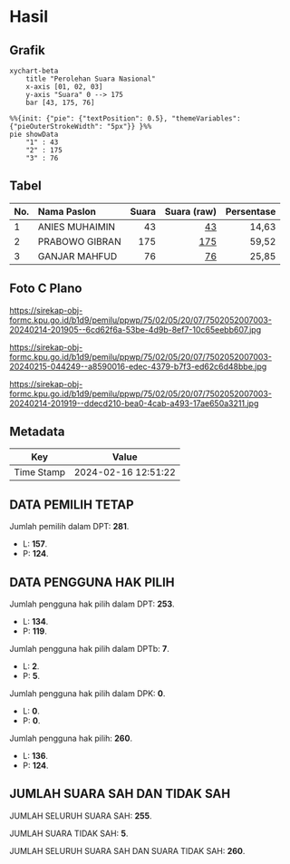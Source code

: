 # Hasil

## Grafik

```mermaid
xychart-beta
    title "Perolehan Suara Nasional"
    x-axis [01, 02, 03]
    y-axis "Suara" 0 --> 175
    bar [43, 175, 76]
```

```mermaid
%%{init: {"pie": {"textPosition": 0.5}, "themeVariables": {"pieOuterStrokeWidth": "5px"}} }%%
pie showData
    "1" : 43
    "2" : 175
    "3" : 76
```

## Tabel

| No. | Nama Paslon    | Suara | Suara (raw) | Persentase |
|:--- |:-------------- | -----:| -----------:| ----------:|
| 1   | ANIES MUHAIMIN | 43    | [43][p-1]   | 14,63      |
| 2   | PRABOWO GIBRAN | 175   | [175][p-2]  | 59,52      |
| 3   | GANJAR MAHFUD  | 76    | [76][p-3]   | 25,85      |


[p-1]: https://github.com/gigit-pemilu/pemilu-2024/blob/main/pilpres/hitung-suara/sub/75-gorontalo/sub/02-boalemo/sub/05-mananggu/sub/2007-pontolo/sub/003-tps/sub/paslon-1.txt
[p-2]: https://github.com/gigit-pemilu/pemilu-2024/blob/main/pilpres/hitung-suara/sub/75-gorontalo/sub/02-boalemo/sub/05-mananggu/sub/2007-pontolo/sub/003-tps/sub/paslon-2.txt
[p-3]: https://github.com/gigit-pemilu/pemilu-2024/blob/main/pilpres/hitung-suara/sub/75-gorontalo/sub/02-boalemo/sub/05-mananggu/sub/2007-pontolo/sub/003-tps/sub/paslon-3.txt

## Foto C Plano

https://sirekap-obj-formc.kpu.go.id/b1d9/pemilu/ppwp/75/02/05/20/07/7502052007003-20240214-201905--6cd62f6a-53be-4d9b-8ef7-10c65eebb607.jpg

https://sirekap-obj-formc.kpu.go.id/b1d9/pemilu/ppwp/75/02/05/20/07/7502052007003-20240215-044249--a8590016-edec-4379-b7f3-ed62c6d48bbe.jpg

https://sirekap-obj-formc.kpu.go.id/b1d9/pemilu/ppwp/75/02/05/20/07/7502052007003-20240214-201919--ddecd210-bea0-4cab-a493-17ae650a3211.jpg


## Metadata

| Key        | Value               |
| ---------- | ------------------- |
| Time Stamp | 2024-02-16 12:51:22 |


## DATA PEMILIH TETAP

Jumlah pemilih dalam DPT: **281**.
 * L: **157**.
 * P: **124**.

## DATA PENGGUNA HAK PILIH

Jumlah pengguna hak pilih dalam DPT: **253**.
 * L: **134**.
 * P: **119**.

Jumlah pengguna hak pilih dalam DPTb: **7**.
 * L: **2**.
 * P: **5**.

Jumlah pengguna hak pilih dalam DPK: **0**.
 * L: **0**.
 * P: **0**.

Jumlah pengguna hak pilih: **260**.
 * L: **136**.
 * P: **124**.

## JUMLAH SUARA SAH DAN TIDAK SAH

JUMLAH SELURUH SUARA SAH: **255**.

JUMLAH SUARA TIDAK SAH: **5**.

JUMLAH SELURUH SUARA SAH DAN SUARA TIDAK SAH: **260**.


